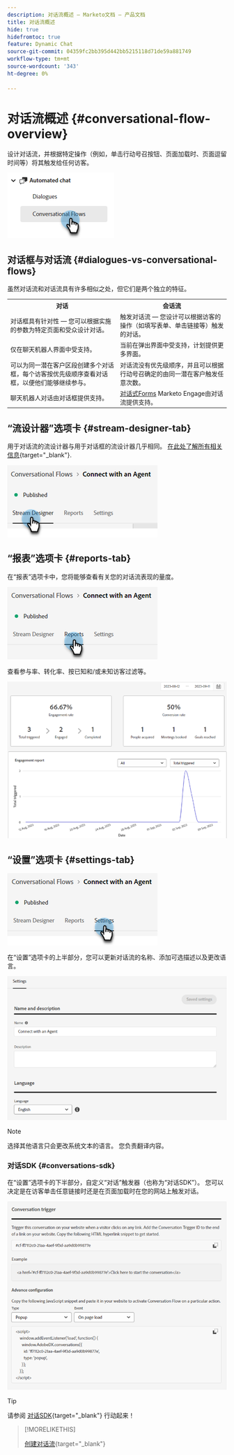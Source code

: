 ```yaml
---
description: 对话流概述 — Marketo文档 — 产品文档
title: 对话流概述
hide: true
hidefromtoc: true
feature: Dynamic Chat
source-git-commit: 04359fc2bb395d442bb5215118d71de59a881749
workflow-type: tm+mt
source-wordcount: '343'
ht-degree: 0%

---
```


# 对话流概述 {#conversational-flow-overview}

设计对话流，并根据特定操作（例如，单击行动号召按钮、页面加载时、页面逗留时间等）将其触发给任何访客。

![](assets/conversational-flow-overview-1.png)

## 对话框与对话流 {#dialogues-vs-conversational-flows}

虽然对话流和对话流具有许多相似之处，但它们是两个独立的特征。

<table style="table-layout:auto"> 
 <tbody> 
  <tr> 
   <th style="width:50%">对话</th> 
   <th style="width:50%">会话流</th>
  </tr> 
  <tr> 
   <td>对话框具有针对性 — 您可以根据实施的参数为特定页面和受众设计对话。</td> 
   <td>触发对话流 — 您设计可以根据访客的操作（如填写表单、单击链接等）触发的对话。</td>
  </tr>
   <tr> 
   <td>仅在聊天机器人界面中受支持。</td> 
   <td>当前在弹出界面中受支持，计划提供更多界面。</td>
  </tr>
  </tr>
   <tr> 
   <td>可以为同一潜在客户区段创建多个对话框，每个访客按优先级顺序查看对话框，以便他们能够继续参与。</td> 
   <td>对话流没有优先级顺序，并且可以根据行动号召确定的由同一潜在客户触发任意次数。</td>
  </tr>
  <tr>
   <td>聊天机器人对话由对话框提供支持。</td>
   <td><a href="/help/marketo/product-docs/demand-generation/dynamic-chat-two/automated-chat/conversational-flow-settings-for-marketo-engage-forms.md" target="_blank">对话式Forms</a> Marketo Engage由对话流提供支持。</td>
  </tr>
 </tbody> 
</table>

## “流设计器”选项卡 {#stream-designer-tab}

用于对话流的流设计器与用于对话框的流设计器几乎相同。 [在此处了解所有相关信息](/help/marketo/product-docs/demand-generation/dynamic-chat-two/automated-chat/stream-designer.md){target="_blank"}.

![](assets/conversational-flow-overview-2.png)

## “报表”选项卡 {#reports-tab}

在“报表”选项卡中，您将能够查看有关您的对话流表现的量度。

![](assets/conversational-flow-overview-3.png)

查看参与率、转化率、按已知和/或未知访客过滤等。

![](assets/conversational-flow-overview-4.png)

## “设置”选项卡 {#settings-tab}

![](assets/conversational-flow-overview-5.png)

在“设置”选项卡的上半部分，您可以更新对话流的名称、添加可选描述以及更改语言。

![](assets/conversational-flow-overview-6.png)

>[!NOTE]
>
>选择其他语言只会更改系统文本的语言。 您负责翻译内容。

### 对话SDK {#conversations-sdk}

在“设置”选项卡的下半部分，自定义“对话”触发器（也称为“对话SDK”）。 您可以决定是在访客单击任意链接时还是在页面加载时在您的网站上触发对话。

![](assets/conversational-flow-overview-7.png)

>[!TIP]
>
>请参阅 [对话SDK](https://experienceleague.adobe.com/tools/marketo-dynamic-chatbot/conversations-sdk/){target="_blank"} 行动起来！

>[!MORELIKETHIS]
>
>[创建对话流](/help/marketo/product-docs/demand-generation/dynamic-chat-two/automated-chat/create-a-conversational-flow.md){target="_blank"}
